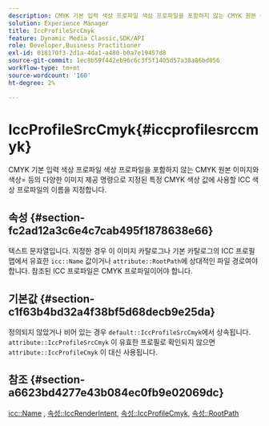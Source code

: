 ```yaml
---
description: CMYK 기본 입력 색상 프로파일 색상 프로파일을 포함하지 않는 CMYK 원본 이미지와 색상= 등의 다양한 이미지 제공 명령으로 지정된 특정 CMYK 색상 값에 사용할 ICC 색상 프로파일의 이름을 지정합니다.
solution: Experience Manager
title: IccProfileSrcCmyk
feature: Dynamic Media Classic,SDK/API
role: Developer,Business Practitioner
exl-id: 018170f3-2d1a-4da1-a480-b0a7e19457d8
source-git-commit: 1ec8b59f442eb96c6c3f5f1405d57a38a86bd056
workflow-type: tm+mt
source-wordcount: '160'
ht-degree: 2%

---
```


# IccProfileSrcCmyk{#iccprofilesrccmyk}

CMYK 기본 입력 색상 프로파일 색상 프로파일을 포함하지 않는 CMYK 원본 이미지와 색상= 등의 다양한 이미지 제공 명령으로 지정된 특정 CMYK 색상 값에 사용할 ICC 색상 프로파일의 이름을 지정합니다.

## 속성 {#section-fc2ad12a3c6e4c7cab495f1878638e66}

텍스트 문자열입니다. 지정한 경우 이 이미지 카탈로그나 기본 카탈로그의 ICC 프로필 맵에서 유효한 `icc::Name` 값이거나 `attribute::RootPath`에 상대적인 파일 경로여야 합니다. 참조된 ICC 프로파일은 CMYK 프로파일이어야 합니다.

## 기본값 {#section-c1f63b4bd32a4f38bf5d68decb9e25da}

정의되지 않았거나 비어 있는 경우 `default::IccProfileSrcCmyk`에서 상속됩니다. `attribute::IccProfileSrcCmyk` 이 유효한 프로필로 확인되지 않으면 `attribute::IccProfileCmyk` 이 대신 사용됩니다.

## 참조 {#section-a6623bd4277e43b084ec0fb9e02069dc}

[icc::Name](../../../../../is-api/image-catalog/image-serving-api-ref/c-image-catalog-reference/c-icc-profile-map-reference/r-name-icc.md#reference-9e7d3c8e35434981a3dfac66b8946cbe) ,  [속성::IccRenderIntent](../../../../../is-api/image-catalog/image-serving-api-ref/c-image-catalog-reference/c-attributes-reference/r-iccrenderintent.md#reference-012f207f28bd4406a5368d23ed95a51f),  [속성::IccProfileCmyk](../../../../../is-api/image-catalog/image-serving-api-ref/c-image-catalog-reference/c-attributes-reference/r-iccprofilecmyk.md#reference-db89f9dac33e447cadb359ec1ba27ee0),  [속성::RootPath](../../../../../is-api/image-catalog/image-serving-api-ref/c-image-catalog-reference/c-attributes-reference/r-rootpath.md#reference-17d57e5967be403b8408fa7214017494)

